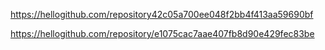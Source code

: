 https://hellogithub.com/repository42c05a700ee048f2bb4f413aa59690bf

https://hellogithub.com/repository/e1075cac7aae407fb8d90e429fec83be


